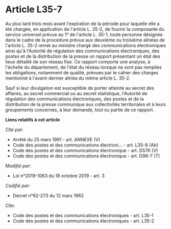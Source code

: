 # Article L35-7

Au plus tard trois mois avant l'expiration de la période pour laquelle elle a été chargée, en application de l'article L.
35-2, de fournir la composante du service universel prévue au 1° de l'article L. 35-1, toute personne désignée dans le cadre
de la procédure prévue aux deuxième ou troisième alinéas de l'article L. 35-2 remet au ministre chargé des communications
électroniques ainsi qu'à l'Autorité de régulation des communications électroniques, des postes et de la distribution de la
presse un rapport présentant un état des lieux détaillé de son réseau fixe. Ce rapport comporte une analyse, à l'échelle du
département, de l'état du réseau lorsque ne sont pas remplies les obligations, notamment de qualité, prévues par le cahier
des charges mentionné à l'avant-dernier alinéa du même article L. 35-2.

Sauf si leur divulgation est susceptible de porter atteinte au secret des affaires, au secret commercial ou au secret
statistique, l'Autorité de régulation des communications électroniques, des postes et de la distribution de la presse
communique aux collectivités territoriales et à leurs groupements concernés, à leur demande, tout ou partie de ce rapport.

**Liens relatifs à cet article**

_Cité par_:

  - Arrêté du 25 mars 1991 - art. ANNEXE (V)
  - Code des postes et des communications électroni... - art. L35-8 (Ab)
  - Code des postes et des communications électronique - art. D576 (V)
  - Code des postes et des communications électronique - art. D96-7 (T)

_Modifié par_:

  - Loi n°2019-1063 du 18 octobre 2019 - art. 3

_Codifié par_:

  - Décret n°62-273 du 12 mars 1962

_Cite_:

  - Code des postes et des communications électroniques - art. L35-1
  - Code des postes et des communications électroniques - art. L35-2
